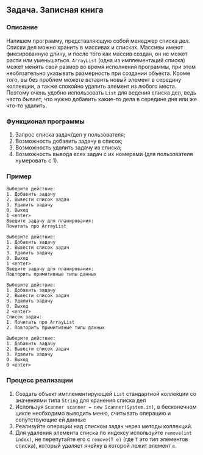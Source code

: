 ## Задача. Записная книга

### Описание
Напишем программу, представляющую собой менеджер списка дел. Списки дел можно хранить в массивах и списках. Массивы имеют фиксированную длину, и после того как массив создан, он не может расти или уменьшаться. `ArrayList` (одна из имплементаций списка) может менять свой размер во время исполнения программы, при этом необязательно указывать размерность при создании объекта. Кроме того, вы без проблем можете вставить новый элемент в середину коллекции, а также спокойно удалить элемент из любого места. Поэтому очень удобно использовать `List` для ведения списка дел, ведь часто бывает, что нужно добавить какие-то дела в середине дня или же что-то удалить.

### Функционал программы
1. Запрос списка задач/дел у пользователя;
2. Возможность добавить задачу в список;
2. Возможность удалить задачу из списка;
3. Возможность вывода всех задач с их номерами (для пользователя нумеровать с 1).

### Пример
```
Выберите действие:
1. Добавить задачу
2. Вывести список задач
3. Удалить задачу
0. Выход
1 <enter>
Введите задачу для планирования:
Почитать про ArrayList

Выберите действие:
1. Добавить задачу
2. Вывести список задач
3. Удалить задачу
0. Выход
1 <enter>
Введите задачу для планирования:
Повторить примитивные типы данных

Выберите действие:
1. Добавить задачу
2. Вывести список задач
3. Удалить задачу
0. Выход
2 <enter>
Список задач:
1. Почитать про ArrayList
2. Повторить примитивные типы данных

Выберите действие:
1. Добавить задачу
2. Вывести список задач
3. Удалить задачу
0. Выход
0 <enter>
```

### Процесс реализации
1. Создать объект имплементирующей `List` стандартной коллекции со значениями типа `String` для хранения списка дел
1. Используя `Scanner scanner = new Scanner(System.in)`, в бесконечном цикле необходимо выводить меню, считывать операцию и сопутствующие ей данные
1. Реализуйте операции над списком задач через методы коллекций.
1. Для удаления элемента списка по индексу используйте `remove(int index)`, не перепутайте его с `remove(T e)` (где `T` это тип элементов списка), который удаляет ячейку в которой лежит элемент `e`.
